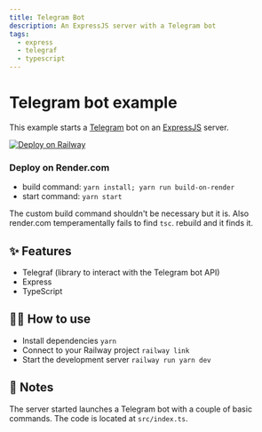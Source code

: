 ```yaml
---
title: Telegram Bot
description: An ExpressJS server with a Telegram bot
tags:
  - express
  - telegraf
  - typescript
---
```


# Telegram bot example

This example starts a [Telegram](https://telegram.org/) bot on an [ExpressJS](https://expressjs.com/) server.

[![Deploy on Railway](https://railway.app/button.svg)](https://railway.app/new?template=https%3A%2F%2Fgithub.com%2Frailwayapp%2Fexamples%2Ftree%2Fmaster%2Fexamples%2Ftelegram-bot&envs=TELEGRAM_BOT_TOKEN)


### Deploy on Render.com
* build command: `yarn install; yarn run build-on-render`
* start command: `yarn start`

The custom build command shouldn't be necessary but it is.  Also render.com temperamentally fails to find `tsc`.  rebuild and it finds it.


## ✨ Features

- Telegraf (library to interact with the Telegram bot API)
- Express
- TypeScript

## 💁‍♀️ How to use

- Install dependencies `yarn`
- Connect to your Railway project `railway link`
- Start the development server `railway run yarn dev`

## 📝 Notes

The server started launches a Telegram bot with a couple of basic commands. The code is located at `src/index.ts`.
